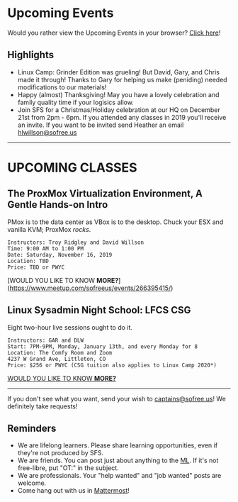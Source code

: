 # Upcoming Events

Would you rather view the Upcoming Events in your browser? [Click here](https://gitlab.com/sofreeus/sofreeus/blob/master/upcoming-events.md)!


## Highlights

* Linux Camp: Grinder Edition was grueling!  But David, Gary, and Chris made it through!  Thanks to Gary for helping us make (peniding) needed modifications to our materials!
* Happy (almost) Thanksgiving!  May you have a lovely celebration and family quality time if your logisics allow.
* Join SFS for a Christmas/Holiday celebration at our HQ on December 21st from 2pm - 6pm. If you attended any classes in 2019 you'll receive an invite.  If you want to be invited send Heather an email hlwillson@sofree.us
---

# UPCOMING CLASSES

## The ProxMox Virtualization Environment, A Gentle Hands-on Intro

PMox is to the data center as VBox is to the desktop. Chuck your ESX and vanilla KVM; ProxMox *rocks*.

    Instructors: Troy Ridgley and David Willson
    Time: 9:00 AM to 1:00 PM
    Date: Saturday, November 16, 2019
    Location: TBD
    Price: TBD or PWYC
[WOULD YOU LIKE TO KNOW **MORE?**] (https://www.meetup.com/sofreeus/events/266395415/)

## Linux Sysadmin Night School: LFCS CSG

Eight two-hour live sessions ought to do it.

    Instructors: GAR and DLW
    Start: 7PM-9PM, Monday, January 13th, and every Monday for 8
    Location: The Comfy Room and Zoom
    4237 W Grand Ave, Littleton, CO
    Price: $256 or PWYC (CSG tuition also applies to Linux Camp 2020*)

[WOULD YOU LIKE TO KNOW **MORE?**](https://www.meetup.com/sofreeus/events/265940729/)

---

If you don't see what you want, send your wish to captains@sofree.us! We definitely take requests!

## Reminders

* We are lifelong learners. Please share learning opportunities, even if they're not produced by SFS.
* We are friends. You can post just about anything to the [ML](http://lists.sofree.us/cgi-bin/mailman/listinfo/sfs). If it's not free-libre, put "OT:" in the subject.
* We are professionals. Your "help wanted" and "job wanted" posts are welcome.
* Come hang out with us in [Mattermost](https://mm.sofree.us/sfs-team/channels/town-square)!
